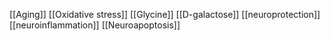 [[Aging]]
[[Oxidative stress]]
[[Glycine]]
[[D-galactose]]
[[neuroprotection]]
[[neuroinflammation]]
[[Neuroapoptosis]]
